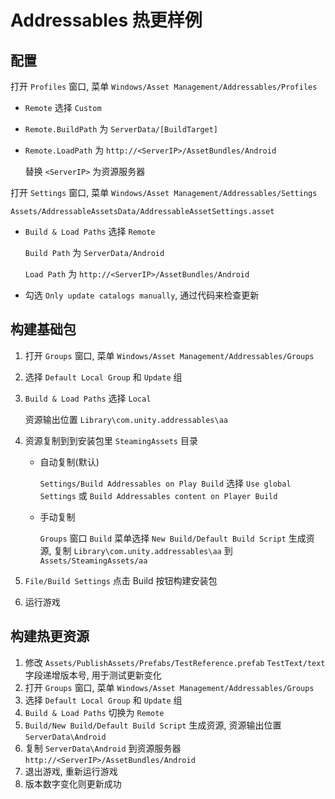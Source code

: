 # Addressables 热更样例

## 配置

打开 `Profiles` 窗口, 菜单 `Windows/Asset Management/Addressables/Profiles`

- `Remote` 选择 `Custom`

- `Remote.BuildPath` 为 `ServerData/[BuildTarget]`

- `Remote.LoadPath` 为 `http://<ServerIP>/AssetBundles/Android`

  替换 `<ServerIP>` 为资源服务器



打开 `Settings` 窗口, 菜单 `Windows/Asset Management/Addressables/Settings` 

`Assets/AddressableAssetsData/AddressableAssetSettings.asset`

- `Build & Load Paths` 选择 `Remote`

  `Build Path` 为 `ServerData/Android`

  `Load Path` 为 `http://<ServerIP>/AssetBundles/Android`

- 勾选 `Only update catalogs manually`, 通过代码来检查更新



## 构建基础包

1. 打开 `Groups` 窗口, 菜单 `Windows/Asset Management/Addressables/Groups` 

2. 选择 `Default Local Group` 和 `Update` 组

3. `Build & Load Paths` 选择 `Local`

   资源输出位置 `Library\com.unity.addressables\aa`

4. 资源复制到到安装包里 `SteamingAssets` 目录

   - 自动复制(默认)

     `Settings/Build Addressables on Play Build` 选择 `Use global Settings` 或 `Build Addressables content on Player Build` 

   - 手动复制

     `Groups` 窗口 `Build` 菜单选择 `New Build/Default Build Script` 生成资源, 复制 `Library\com.unity.addressables\aa` 到 `Assets/SteamingAssets/aa`

5. `File/Build Settings` 点击 Build 按钮构建安装包

6. 运行游戏

## 构建热更资源

1. 修改 `Assets/PublishAssets/Prefabs/TestReference.prefab` `TestText/text` 字段递增版本号, 用于测试更新变化
2. 打开 `Groups` 窗口, 菜单 `Windows/Asset Management/Addressables/Groups` 
3. 选择 `Default Local Group` 和 `Update` 组
4. `Build & Load Paths` 切换为 `Remote`
5. `Build/New Build/Default Build Script` 生成资源, 资源输出位置 `ServerData\Android`
6. 复制 `ServerData\Android` 到资源服务器 `http://<ServerIP>/AssetBundles/Android`
7. 退出游戏, 重新运行游戏
8. 版本数字变化则更新成功

